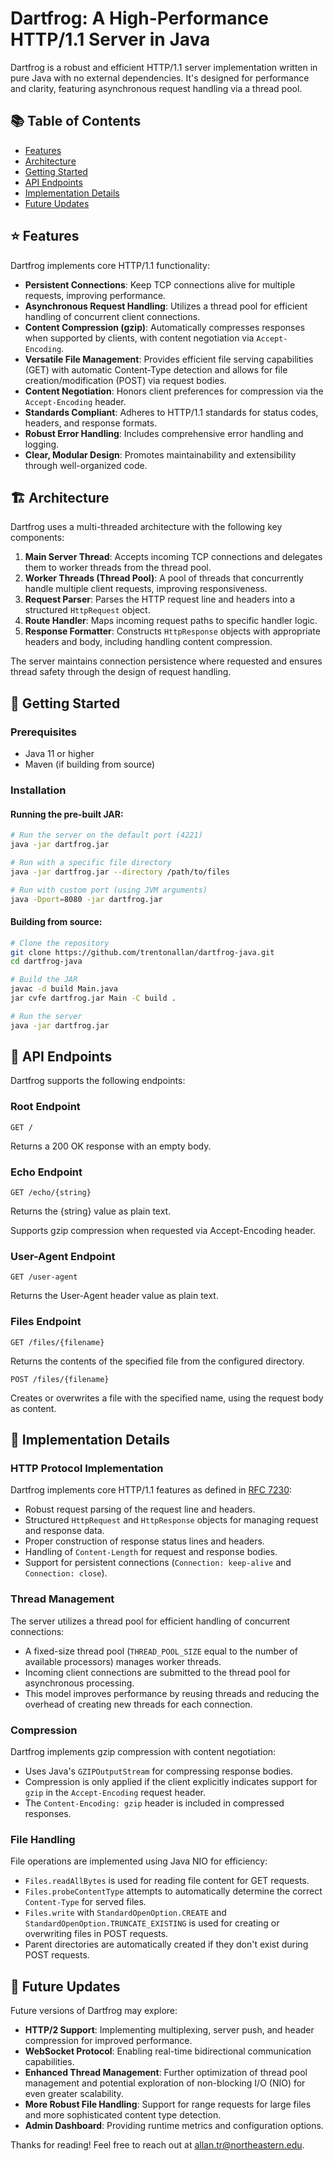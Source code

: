 # Dartfrog: A High-Performance HTTP/1.1 Server in Java

Dartfrog is a robust and efficient HTTP/1.1 server implementation written in pure Java with no external dependencies. It's designed for performance and clarity, featuring asynchronous request handling via a thread pool.

## 📚 Table of Contents

- [Features](#-features)
- [Architecture](#-architecture)
- [Getting Started](#-getting-started)
- [API Endpoints](#-api-endpoints)
- [Implementation Details](#-implementation-details)
- [Future Updates](#-future-updates)

## ⭐️ Features

Dartfrog implements core HTTP/1.1 functionality:

- **Persistent Connections**: Keep TCP connections alive for multiple requests, improving performance.
- **Asynchronous Request Handling**: Utilizes a thread pool for efficient handling of concurrent client connections.
- **Content Compression (gzip)**: Automatically compresses responses when supported by clients, with content negotiation via `Accept-Encoding`.
- **Versatile File Management**: Provides efficient file serving capabilities (GET) with automatic Content-Type detection and allows for file creation/modification (POST) via request bodies.
- **Content Negotiation**: Honors client preferences for compression via the `Accept-Encoding` header.
- **Standards Compliant**: Adheres to HTTP/1.1 standards for status codes, headers, and response formats.
- **Robust Error Handling**: Includes comprehensive error handling and logging.
- **Clear, Modular Design**: Promotes maintainability and extensibility through well-organized code.

## 🏗 Architecture

Dartfrog uses a multi-threaded architecture with the following key components:

1. **Main Server Thread**: Accepts incoming TCP connections and delegates them to worker threads from the thread pool.
2. **Worker Threads (Thread Pool)**: A pool of threads that concurrently handle multiple client requests, improving responsiveness.
3. **Request Parser**: Parses the HTTP request line and headers into a structured `HttpRequest` object.
4. **Route Handler**: Maps incoming request paths to specific handler logic.
5. **Response Formatter**: Constructs `HttpResponse` objects with appropriate headers and body, including handling content compression.

The server maintains connection persistence where requested and ensures thread safety through the design of request handling.

## 🚀 Getting Started

### Prerequisites

- Java 11 or higher
- Maven (if building from source)

### Installation

#### Running the pre-built JAR:

```bash
# Run the server on the default port (4221)
java -jar dartfrog.jar

# Run with a specific file directory
java -jar dartfrog.jar --directory /path/to/files

# Run with custom port (using JVM arguments)
java -Dport=8080 -jar dartfrog.jar
```

#### Building from source:

```bash
# Clone the repository
git clone https://github.com/trentonallan/dartfrog-java.git
cd dartfrog-java

# Build the JAR
javac -d build Main.java
jar cvfe dartfrog.jar Main -C build .

# Run the server
java -jar dartfrog.jar
```

## 🔌 API Endpoints

Dartfrog supports the following endpoints:

### Root Endpoint
```
GET /
```
Returns a 200 OK response with an empty body.

### Echo Endpoint
```
GET /echo/{string}
```
Returns the {string} value as plain text.

Supports gzip compression when requested via Accept-Encoding header.

### User-Agent Endpoint
```
GET /user-agent
```
Returns the User-Agent header value as plain text.

### Files Endpoint
```
GET /files/{filename}
```
Returns the contents of the specified file from the configured directory.

```
POST /files/{filename}
```
Creates or overwrites a file with the specified name, using the request body as content.

## 🔧 Implementation Details

### HTTP Protocol Implementation

Dartfrog implements core HTTP/1.1 features as defined in [RFC 7230](https://tools.ietf.org/html/rfc7230):

- Robust request parsing of the request line and headers.
- Structured `HttpRequest` and `HttpResponse` objects for managing request and response data.
- Proper construction of response status lines and headers.
- Handling of `Content-Length` for request and response bodies.
- Support for persistent connections (`Connection: keep-alive` and `Connection: close`).

### Thread Management

The server utilizes a thread pool for efficient handling of concurrent connections:

- A fixed-size thread pool (`THREAD_POOL_SIZE` equal to the number of available processors) manages worker threads.
- Incoming client connections are submitted to the thread pool for asynchronous processing.
- This model improves performance by reusing threads and reducing the overhead of creating new threads for each connection.

### Compression

Dartfrog implements gzip compression with content negotiation:

- Uses Java's `GZIPOutputStream` for compressing response bodies.
- Compression is only applied if the client explicitly indicates support for `gzip` in the `Accept-Encoding` request header.
- The `Content-Encoding: gzip` header is included in compressed responses.

### File Handling

File operations are implemented using Java NIO for efficiency:

- `Files.readAllBytes` is used for reading file content for GET requests.
- `Files.probeContentType` attempts to automatically determine the correct `Content-Type` for served files.
- `Files.write` with `StandardOpenOption.CREATE` and `StandardOpenOption.TRUNCATE_EXISTING` is used for creating or overwriting files in POST requests.
- Parent directories are automatically created if they don't exist during POST requests.

## 🔮 Future Updates

Future versions of Dartfrog may explore:

- **HTTP/2 Support**: Implementing multiplexing, server push, and header compression for improved performance.
- **WebSocket Protocol**: Enabling real-time bidirectional communication capabilities.
- **Enhanced Thread Management**: Further optimization of thread pool management and potential exploration of non-blocking I/O (NIO) for even greater scalability.
- **More Robust File Handling**: Support for range requests for large files and more sophisticated content type detection.
- **Admin Dashboard**: Providing runtime metrics and configuration options.



Thanks for reading! Feel free to reach out at allan.tr@northeastern.edu.

